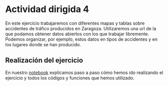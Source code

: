# Actividad dirigida 4

En este ejercicio trabajaremos con diferentes mapas y tablas sobre accidentes de tráfico producidos en Zaragoza. Utilizaremos una url de la que podamos obtener
datos abiertos con los que trabajar libremente. Podemos organizar, por ejemplo, estos datos en tipos de accidentes y en los lugares donde se han producido.

## Realización del ejercicio

En nuestro [notebook](https://github.com/nebrijas/periodismodedatos-robertogr19/blob/main/ad4.ipynb) explicamos paso a paso cómo hemos ido realizando el ejercicio
y todos los códigos y funciones que hemos utilizado. 

